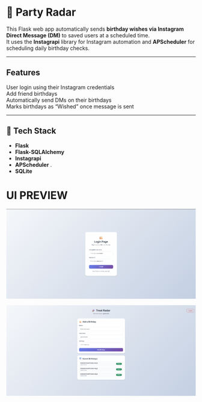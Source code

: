 # 🎂 Party Radar

This Flask web app automatically sends **birthday wishes via Instagram Direct Message (DM)** to saved users at a scheduled time.  
It uses the **Instagrapi** library for Instagram automation and **APScheduler** for scheduling daily birthday checks.

---

##  Features

 User login using their Instagram credentials  
 Add friend birthdays  
 Automatically send DMs on their birthdays  
 Marks birthdays as “Wished” once message is sent  


---

## 🧩 Tech Stack

- **Flask** 
- **Flask-SQLAlchemy**  
- **Instagrapi**  
- **APScheduler** .  
-  **SQLite** 

# UI PREVIEW
![alt text](image.png)

![alt text](image-1.png)